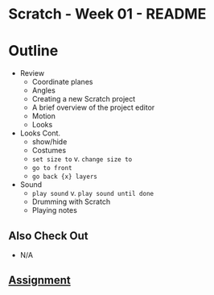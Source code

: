 # Scratch - Week 01 - README

# Outline

+ Review
  + Coordinate planes
  + Angles
  + Creating a new Scratch project
  + A brief overview of the project editor
  + Motion
  + Looks
+ Looks Cont.
  + show/hide
  + Costumes
  + `set size to` v. `change size to`
  + `go to front`
  + `go back {x} layers`
+ Sound
  + `play sound` v. `play sound until done`
  + Drumming with Scratch
  + Playing notes


## Also Check Out

+ N/A

## [Assignment](ASSIGNMENT.md)

